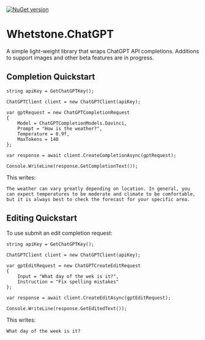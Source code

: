 [![NuGet version](https://badge.fury.io/nu/Whetstone.ChatGPT.svg)](https://badge.fury.io/nu/Whetstone.ChatGPT)

# Whetstone.ChatGPT

A simple light-weight library that wraps ChatGPT API completions. Additions to support images and other beta features are in progress.

## Completion Quickstart

```
string apiKey = GetChatGPTKey();

ChatGPTClient client = new ChatGPTClient(apiKey);

var gptRequest = new ChatGPTCompletionRequest
{
    Model = ChatGPTCompletionModels.Davinci,
    Prompt = "How is the weather?",
    Temperature = 0.9f,
    MaxTokens = 140
};

var response = await client.CreateCompletionAsync(gptRequest);

Console.WriteLine(response.GetCompletionText());
```

This writes:

```
The weather can vary greatly depending on location. In general, you can expect temperatures to be moderate and climate to be comfortable, but it is always best to check the forecast for your specific area.
```

## Editing Quickstart

To use submit an edit completion request:

```
string apiKey = GetChatGPTKey();

ChatGPTClient client = new ChatGPTClient(apiKey);

var gptEditRequest = new ChatGPTCreateEditRequest
{             
    Input = "What day of the wek is it?",
    Instruction = "Fix spelling mistakes"
};

var response = await client.CreateEditAsync(gptEditRequest);

Console.WriteLine(response.GetEditedText());
```

This writes:
```
What day of the week is it?
```